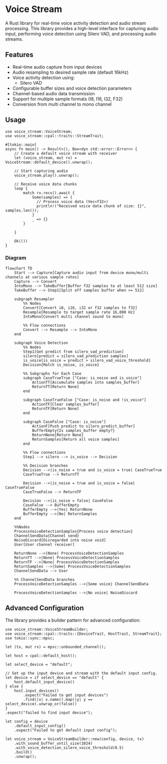 # Voice Stream

A Rust library for real-time voice activity detection and audio stream processing.
This library provides a high-level interface for capturing audio input,
performing voice detection using Silero VAD, and processing audio streams.

## Features

- Real-time audio capture from input devices
- Audio resampling to desired sample rate (default 16kHz)
- Voice activity detection using:
  - Silero VAD
- Configurable buffer sizes and voice detection parameters
- Channel-based audio data transmission
- Support for multiple sample formats (I8, I16, I32, F32)
- Conversion from multi channel to mono channel

## Usage

```rust,no_run
use voice_stream::VoiceStream;
use voice_stream::cpal::traits::StreamTrait;

#[tokio::main]
async fn main() -> Result<(), Box<dyn std::error::Error>> {
    // Create a default voice stream with receiver
    let (voice_stream, mut rx) = VoiceStream::default_device().unwrap();

    // Start capturing audio
    voice_stream.play().unwrap();

    // Receive voice data chunks
    loop {
        match rx.recv().await {
            Some(samples) => {
              // Process voice data (Vec<f32>)
              println!("Received voice data chunk of size: {}", samples.len());
            }
            _ => {}
        }

    }

    Ok(())
}
```

### Diagram

```mermaid
flowchart TD
    Start --> Capture[Capture audio input from device mono/multi channels at various sample rates]
    Capture --> Convert
    IntoMono --> TakeBuffer[Buffer f32 samples to at least 512 size]
    TakeBuffer --> Step1[Split off samples buffer when >= 512]

    subgraph Resampler
        %% Nodes
        Convert[Convert i8, i16, i32 or f32 samples to f32]
        Resample[Resample to target sample rate 16,000 Hz]
        IntoMono[Convert multi channel sound to mono]

        %% Flow connections
        Convert --> Resample --> IntoMono
    end

    subgraph Voice Detection
        %% Nodes
        Step1[Get predict from silero_vad_prediction]
        silero[predict = silero_vad_prediction samples]
        is_voice[is_voice = predict > silero_vad_voice_threshold]
        Decision{Match is_noise, is_voice}

        %% Subgraphs for Each Case
        subgraph CaseTrueTrue ["Case: is_noise and is_voice"]
            ActionTT[Accumulate samples into samples_buffer]
            ReturnTT[Return None]
        end

        subgraph CaseTrueFalse ["Case: is_noise and !is_voice"]
            ActionTF[Clear samples_buffer]
            ReturnTF[Return None]
        end

        subgraph CaseFalse ["Case: is_noise"]
            ActionF[Push predict to silero_predict_buffer]
            BufferEmpty{Is samples_buffer empty?}
            ReturnNone[Return None]
            ReturnSamples[Return all voice samples]
        end

        %% Flow connections
        Step1 --> silero --> is_voice --> Decision

        %% Decision branches
        Decision -->|is_noise = true and is_voice = true| CaseTrueTrue
        CaseTrueTrue --> ReturnTT

        Decision -->|is_noise = true and is_voice = false| CaseTrueFalse
        CaseTrueFalse --> ReturnTF

        Decision -->|is_noise = false| CaseFalse
        CaseFalse --> BufferEmpty
        BufferEmpty -->|Yes| ReturnNone
        BufferEmpty -->|No| ReturnSamples
    end

    %%Nodes
    ProcessVoiceDetectionSamples{Process voice detection}
    ChannelSendData{Channel send}
    NoiseDiscard[Disregarded into noise void]
    User[User channel receiver]

    ReturnNone -->|None| ProcessVoiceDetectionSamples
    ReturnTT -->|None| ProcessVoiceDetectionSamples
    ReturnTF -->|None| ProcessVoiceDetectionSamples
    ReturnSamples -->|Some| ProcessVoiceDetectionSamples
    ChannelSendData --> User

    %% ChannelSendData branches
    ProcessVoiceDetectionSamples -->|Some voice| ChannelSendData

    ProcessVoiceDetectionSamples -->|No voice| NoiseDiscard
```

## Advanced Configuration

The library provides a builder pattern for advanced configuration:

```rust,no_run
use voice_stream::VoiceStreamBuilder;
use voice_stream::cpal::traits::{DeviceTrait, HostTrait, StreamTrait};
use tokio::sync::mpsc;

let (tx, mut rx) = mpsc::unbounded_channel();

let host = cpal::default_host();

let select_device = "default";

// Set up the input device and stream with the default input config.
let device = if select_device == "default" {
    host.default_input_device()
} else {
    host.input_devices()
        .expect("Failed to get input devices")
        .find(|x| x.name().map(|y| y == select_device).unwrap_or(false))
}
.expect("failed to find input device");

let config = device
    .default_input_config()
    .expect("Failed to get default input config");

let voice_stream = VoiceStreamBuilder::new(config, device, tx)
    .with_sound_buffer_until_size(1024)
    .with_voice_detection_silero_voice_threshold(0.5)
    .build()
    .unwrap();
```
